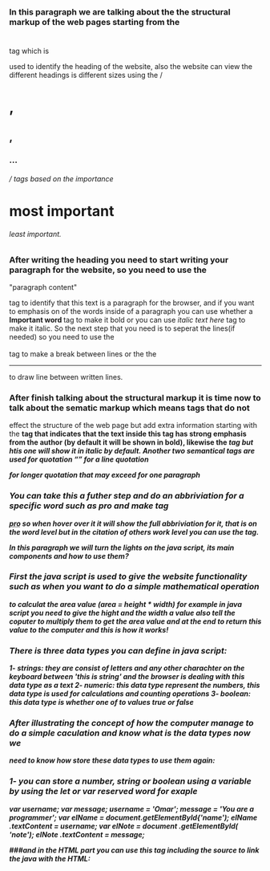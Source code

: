### In this paragraph we are talking about the the structural markup of the web pages starting from the <h1></h1> tag which is 
used to identify the heading of the website, also the website can view the different headings is different sizes using the 
/<h1>,<h2>,<h3>...<h6>/ tags based on the importance <h1> most important <h6> least important.

### After writing the heading you need to start writing your paragraph for the website, so you need to use the 
<p> "paragraph content" <p/> tag to identify that this text is a paragraph for the browser, and if you want to emphasis 
on of the words inside of a paragraph you can use whether a <b> Important word </b> tag to make it bold or you can use 
<i> italic text here </i> tag to make it italic. So the next step that you need is to seperat the lines(if needed) so you 
need to use the <br></br> tag to make a break between lines or the the <hr /> to draw line between written lines.

### After finish talking about the structural markup it is time now to talk about the sematic markup which means tags that do not 
effect the structure of the web page but add extra information starting with the <strong> tag that indicates that the text 
inside this tag has strong emphasis from the author (by default it will be shown in bold), likewise the <em> tag but htis one
will show it in italic by default. Another two semantical tags are used for quotation <q></q> for a line quotation
<blockquote></blockquote> for longer quotation that may exceed for one paragraph

### You can take this a futher step and do an abbriviation for a specific word such as pro and make tag
<p> <abbr title='professional'> pro</abbr> so when hover over it it will show the full abbriviation for it, that is on the 
word level but in the citation of others work level you can use the <cite> tag.

In this paragraph we will turn the lights on the java script, its main components and how to use them?

### First the java script is used to give the website functionality such as when you want to do a simple mathematical operation
to calculat the area value (area = height * width) for example in java script you need to give the hight and the width a value 
also tell the coputer to multiply them to get the area value and  at the end to return this value to the computer and this is 
how it works!

### There is three data types you can define in java script:
1- strings: they are consist of letters and any other charachter on the keyboard between 'this is string' and the browser is dealing 
with this data type as a text
2- numeric: this data type represent the numbers, this data type is used for calculations and counting operations 
3- boolean: this data type is whether one of to values true or false

### After illustrating the concept of how the computer manage to do a simple caculation and know what is the data types now we
need to know how store these data types to use them again:
### 1- you can store a number, string or boolean using a variable by using the let or var reserved word for exaple 
var username;
var message;
username = 'Omar';
message = 'You are a programmer';
var elName = document.getElementByld{'name');
elName .textContent = username;
var elNote = document .getElementByld( 'note');
elNote .textContent = message; 

###and in the HTML part you can use this tag including the source to link the java with the HTML:
<script src="js/string-width-quotes.js"></scri pt> 

### 2-also instead of storing one value, you can store a list of variables using the arrays for example: var colors;
colors ['white', 'black', ' custom']; 
 
 



